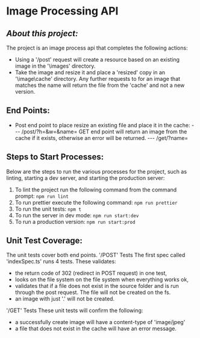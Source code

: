 # Image Processing API
## _About this project:_

The project is an image process api that completes the following actions:
- Using a '/post' request will create a resource based on an existing image in the '\images' directory.
- Take the image and resize it and place a 'resized' copy in an '\image\cache' directory.  Any further requests to for an image that matches the name will return the file from the 'cache' and not a new version.

## End Points:
- Post end point to place resize an existing file and place it in the cache:
---   /post/?h=<height>&w=<width>&name=<file in images dir>
GET end point will return an image from the cache if it exists, otherwise an error will be returned.
--- /get/?name=<image name from cache>

## Steps to Start Processes:
Below are the steps to run the various processes for the project, such as linting, starting a dev server, and starting the production server:
1. To lint the project run the following command from the command prompt: ``` npm run lint ```
2. To run prettier execute the following command: ```npm run prettier```
3. To run the unit tests: ```npm t```
4. To run the server in dev mode: ```npm run start:dev```
5. To run a production version: ```npm run start:prod```

## Unit Test Coverage:
The unit tests cover both end points.
'/POST' Tests
The first spec called 'indexSpec.ts' runs 4 tests.  These validates:
- the return code of 302 (redirect in POST request) in one test, 
- looks on the file system on the file system when everything works ok,
- validates that if a file does not exist in the source folder and is run through the post request.  The file will not be created on the fs.
- an image with just '.' will not be created.

'/GET' Tests
These unit tests will confirm the following:
- a successfully create image will have a content-type of 'image/jpeg'
- a file that does not exist in the cache will have an error message.